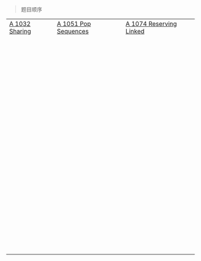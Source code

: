 > 题目顺序

|                                                         |                                                            |                                                              |
| ------------------------------------------------------- | ---------------------------------------------------------- | ------------------------------------------------------------ |
| [A 1032 Sharing](SourceCode/A_1032_Sharing@ongoing.cpp) | [A 1051 Pop Sequences](SourceCode/A_1051_Pop_Sequence.cpp) | [A 1074 Reserving Linked](SourceCode/A_1074_Reversing_Linked_List@liuchuo.cpp) |
|                                                         |                                                            |                                                              |
|                                                         |                                                            |                                                              |
|                                                         |                                                            |                                                              |
|                                                         |                                                            |                                                              |
|                                                         |                                                            |                                                              |
|                                                         |                                                            |                                                              |
|                                                         |                                                            |                                                              |
|                                                         |                                                            |                                                              |
|                                                         |                                                            |                                                              |
|                                                         |                                                            |                                                              |
|                                                         |                                                            |                                                              |
|                                                         |                                                            |                                                              |
|                                                         |                                                            |                                                              |
|                                                         |                                                            |                                                              |
|                                                         |                                                            |                                                              |
|                                                         |                                                            |                                                              |
|                                                         |                                                            |                                                              |
|                                                         |                                                            |                                                              |
|                                                         |                                                            |                                                              |
|                                                         |                                                            |                                                              |
|                                                         |                                                            |                                                              |
|                                                         |                                                            |                                                              |
|                                                         |                                                            |                                                              |
|                                                         |                                                            |                                                              |
|                                                         |                                                            |                                                              |
|                                                         |                                                            |                                                              |
|                                                         |                                                            |                                                              |
|                                                         |                                                            |                                                              |
|                                                         |                                                            |                                                              |
|                                                         |                                                            |                                                              |
|                                                         |                                                            |                                                              |
|                                                         |                                                            |                                                              |
|                                                         |                                                            |                                                              |
|                                                         |                                                            |                                                              |
|                                                         |                                                            |                                                              |
|                                                         |                                                            |                                                              |
|                                                         |                                                            |                                                              |
|                                                         |                                                            |                                                              |
|                                                         |                                                            |                                                              |
|                                                         |                                                            |                                                              |
|                                                         |                                                            |                                                              |
|                                                         |                                                            |                                                              |
|                                                         |                                                            |                                                              |
|                                                         |                                                            |                                                              |
|                                                         |                                                            |                                                              |
|                                                         |                                                            |                                                              |
|                                                         |                                                            |                                                              |
|                                                         |                                                            |                                                              |
|                                                         |                                                            |                                                              |
|                                                         |                                                            |                                                              |
|                                                         |                                                            |                                                              |
|                                                         |                                                            |                                                              |
|                                                         |                                                            |                                                              |
|                                                         |                                                            |                                                              |
|                                                         |                                                            |                                                              |
|                                                         |                                                            |                                                              |
|                                                         |                                                            |                                                              |
|                                                         |                                                            |                                                              |
|                                                         |                                                            |                                                              |
|                                                         |                                                            |                                                              |
|                                                         |                                                            |                                                              |
|                                                         |                                                            |                                                              |
|                                                         |                                                            |                                                              |
|                                                         |                                                            |                                                              |
|                                                         |                                                            |                                                              |
|                                                         |                                                            |                                                              |
|                                                         |                                                            |                                                              |
|                                                         |                                                            |                                                              |
|                                                         |                                                            |                                                              |
|                                                         |                                                            |                                                              |
|                                                         |                                                            |                                                              |
|                                                         |                                                            |                                                              |
|                                                         |                                                            |                                                              |
|                                                         |                                                            |                                                              |
|                                                         |                                                            |                                                              |
|                                                         |                                                            |                                                              |
|                                                         |                                                            |                                                              |
|                                                         |                                                            |                                                              |
|                                                         |                                                            |                                                              |
|                                                         |                                                            |                                                              |
|                                                         |                                                            |                                                              |
|                                                         |                                                            |                                                              |
|                                                         |                                                            |                                                              |
|                                                         |                                                            |                                                              |
|                                                         |                                                            |                                                              |
|                                                         |                                                            |                                                              |
|                                                         |                                                            |                                                              |
|                                                         |                                                            |                                                              |
|                                                         |                                                            |                                                              |
|                                                         |                                                            |                                                              |
|                                                         |                                                            |                                                              |
|                                                         |                                                            |                                                              |
|                                                         |                                                            |                                                              |
|                                                         |                                                            |                                                              |
|                                                         |                                                            |                                                              |
|                                                         |                                                            |                                                              |
|                                                         |                                                            |                                                              |

